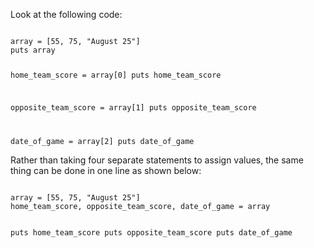 Look at the following code:

<codeblock language="ruby" type="lesson">
<code>
array = [55, 75, "August 25"]
puts array

home_team_score = array[0]
puts home_team_score

opposite_team_score = array[1]
puts opposite_team_score

date_of_game = array[2]
puts date_of_game
</code>
</codeblock>

Rather than taking four
separate statements to
assign values, the same thing
can be done in one line as shown below:

<codeblock language="ruby" type="lesson">
<code>
array = [55, 75, "August 25"]
home_team_score, opposite_team_score, date_of_game = array

puts home_team_score
puts opposite_team_score
puts date_of_game
</code>
</codeblock>

